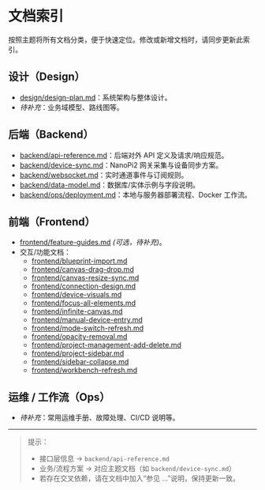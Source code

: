 # 文档索引

按照主题将所有文档分类，便于快速定位。修改或新增文档时，请同步更新此索引。

## 设计（Design）
- [design/design-plan.md](design/design-plan.md)：系统架构与整体设计。
- *待补充*：业务域模型、路线图等。

## 后端（Backend）
- [backend/api-reference.md](backend/api-reference.md)：后端对外 API 定义及请求/响应规范。
- [backend/device-sync.md](backend/device-sync.md)：NanoPi2 网关采集与设备同步方案。
- [backend/websocket.md](backend/websocket.md)：实时通道事件与订阅规则。
- [backend/data-model.md](backend/data-model.md)：数据库/实体示例与字段说明。
- [backend/ops/deployment.md](backend/ops/deployment.md)：本地与服务器部署流程、Docker 工作流。

## 前端（Frontend）
- [frontend/feature-guides.md](frontend/feature-guides.md) *(可选，待补充)*。
- 交互/功能文档：
  - [frontend/blueprint-import.md](frontend/blueprint-import.md)
  - [frontend/canvas-drag-drop.md](frontend/canvas-drag-drop.md)
  - [frontend/canvas-resize-sync.md](frontend/canvas-resize-sync.md)
  - [frontend/connection-design.md](frontend/connection-design.md)
  - [frontend/device-visuals.md](frontend/device-visuals.md)
  - [frontend/focus-all-elements.md](frontend/focus-all-elements.md)
  - [frontend/infinite-canvas.md](frontend/infinite-canvas.md)
  - [frontend/manual-device-entry.md](frontend/manual-device-entry.md)
  - [frontend/mode-switch-refresh.md](frontend/mode-switch-refresh.md)
  - [frontend/opacity-removal.md](frontend/opacity-removal.md)
  - [frontend/project-management-add-delete.md](frontend/project-management-add-delete.md)
  - [frontend/project-sidebar.md](frontend/project-sidebar.md)
  - [frontend/sidebar-collapse.md](frontend/sidebar-collapse.md)
  - [frontend/workbench-refresh.md](frontend/workbench-refresh.md)

## 运维 / 工作流（Ops）
- *待补充*：常用运维手册、故障处理、CI/CD 说明等。

---

> 提示：  
> - 接口层信息 → `backend/api-reference.md`  
> - 业务/流程方案 → 对应主题文档（如 `backend/device-sync.md`）  
> - 若存在交叉依赖，请在文档中加入“参见 ...”说明，保持更新一致。  
